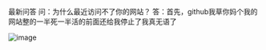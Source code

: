 最新问答 问：为什么最近访问不了你的网站？ 答：首先，github我草你妈个我的网站整的一半死一半活的前面还给我停止了我真无语了


![image](https://user-images.githubusercontent.com/131332039/234309380-79890c7c-3fc1-484d-a26d-b641652aed4d.png)
